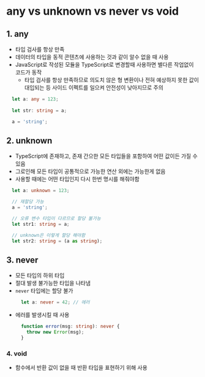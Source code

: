 # any vs unknown vs never vs void

## 1. any
  - 타입 검사를 항상 만족
  - 데이터의 타입을 동적 콘텐츠에 사용하는 것과 같이 알수 없을 때 사용
  - JavaScript로 작성된 모듈을 TypeScript로 변경할때 사용하면 별다른 작업없이 코드가 동작
    - 타입 검사를 항상 만족하므로 의도치 않은 형 변환이나 전혀 예상하지 못한 값이 대입되는 등 사이드 이펙트를 일으켜 안전성이 낮아지므로 주의
  ```typescript
    let a: any = 123;
    
    let str: string = a;

    a = 'string';
  ```

## 2. unknown
  - TypeScript에 존재하고, 존재 간으한 모든 타입들을 포함하여 어떤 값이든 가질 수 있음
  - 그로인해 모든 타입이 공통적으로 가능한 연산 외에는 가능한게 없음
  - 사용할 때에는 어떤 타입인지 다시 한번 명시를 해줘야함
  ```typescript
    let a: unknown = 123;

    // 재할당 가능
    a = 'string';

    // 오류 변수 타입이 다르므로 할당 불가능
    let str1: string = a;

    // unknown은 이렇게 할당 해야함
    let str2: string = (a as string);
  ```

## 3. never
  - 모든 타입의 하위 타입
  - 절대 발생 불가능한 타입을 나타냄
  - `never` 타입에는 할당 불가
    ```typescript
      let a: never = 42; // 에러
    ```
  - 에러를 발생시킬 때 사용
    ```typescript
      function error(msg: string): never {
        throw new Error(msg);
      }
    ```

### 4. void
  - 함수에서 반환 값이 없을 때 반환 타입을 표현하기 위해 사용